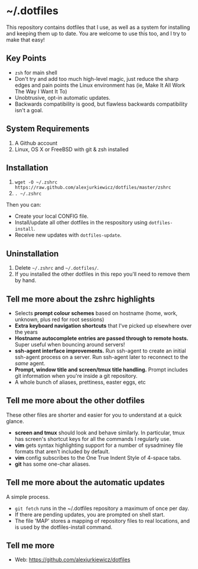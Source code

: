 # ~/.dotfiles

This repository contains dotfiles that I use, as well as a system for installing and keeping them up to date. You are welcome to use this too, and I try to make that easy!

## Key Points

* `zsh` for main shell
* Don't try and add too much high-level magic, just reduce the sharp edges and pain points the Linux environment has (ie, Make It All Work The Way I Want It To)
* Unobtrusive, opt-in automatic updates.
* Backwards compatibility is good, but flawless backwards compatibility isn't a goal.

## System Requirements

1. A Github account
3. Linux, OS X or FreeBSD with git & zsh installed

## Installation

1. `wget -O ~/.zshrc https://raw.github.com/alexjurkiewicz/dotfiles/master/zshrc`
2. `. ~/.zshrc`

Then you can:

* Create your local CONFIG file.
* Install/update all other dotfiles in the respository using `dotfiles-install`.
* Receive new updates with `dotfiles-update`.

## Uninstallation

1. Delete `~/.zshrc` and `~/.dotfiles/`.
2. If you installed the other dotfiles in this repo you'll need to remove them by hand.

## Tell me more about the zshrc highlights

* Selects **prompt colour schemes** based on hostname (home, work, unknown, plus red for root sessions)
* **Extra keyboard navigation shortcuts** that I've picked up elsewhere over the years
* **Hostname autocomplete entries are passed through to remote hosts.** Super useful when bouncing around servers!
* **ssh-agent interface improvements.** Run ssh-agent to create an initial ssh-agent process on a server. Run ssh-agent later to reconnect to the *same* agent.
* **Prompt, window title and screen/tmux title handling.** Prompt includes git information when you're inside a git repository.
* A whole bunch of aliases, prettiness, easter eggs, etc

## Tell me more about the other dotfiles

These other files are shorter and easier for you to understand at a quick glance.

* **screen and tmux** should look and behave similarly. In particular, tmux has screen's shortcut keys for all the commands I regularly use.
* **vim** gets syntax highlighting support for a number of sysadminey file formats that aren't included by default.
* **vim** config subscribes to the One True Indent Style of 4-space tabs.
* **git** has some one-char aliases.

## Tell me more about the automatic updates

A simple process.

* `git fetch` runs in the ~/.dotfiles repository a maximum of once per day.
* If there are pending updates, you are prompted on shell start.
* The file 'MAP' stores a mapping of repository files to real locations, and is used by the dotfiles-install command.

## Tell me more

* Web: https://github.com/alexjurkiewicz/dotfiles
